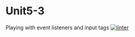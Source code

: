 # Unit5-3
Playing with event listeners and input tags
 [![linter](https://github.com/markcompsci/Unit5-3/workflows/linter/badge.svg)](https://github.com/marketplace/actions/super-linter)
